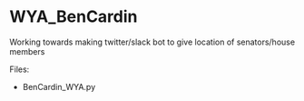 # WYA_BenCardin
Working towards making twitter/slack bot to give location of senators/house members


Files:
* BenCardin_WYA.py
